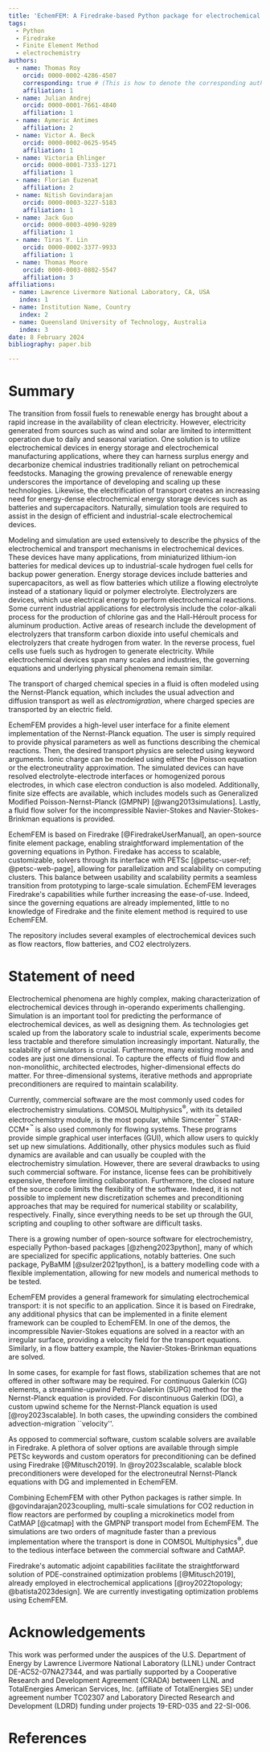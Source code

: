 ```yaml
---
title: 'EchemFEM: A Firedrake-based Python package for electrochemical transport'
tags:
  - Python
  - Firedrake
  - Finite Element Method
  - electrochemistry
authors:
  - name: Thomas Roy
    orcid: 0000-0002-4286-4507
    corresponding: true # (This is how to denote the corresponding author)
    affiliation: 1
  - name: Julian Andrej
    orcid: 0000-0001-7661-4840
    affiliation: 1
  - name: Aymeric Antimes
    affiliation: 2
  - name: Victor A. Beck
    orcid: 0000-0002-0625-9545
    affiliation: 1
  - name: Victoria Ehlinger
    orcid: 0000-0001-7333-1271
    affiliation: 1
  - name: Florian Euzenat
    affiliation: 2
  - name: Nitish Govindarajan
    orcid: 0000-0003-3227-5183
    affiliation: 1
  - name: Jack Guo
    orcid: 0000-0003-4090-9289
    affiliation: 1
  - name: Tiras Y. Lin
    orcid: 0000-0002-3377-9933
    affiliation: 1
  - name: Thomas Moore
    orcid: 0000-0003-0802-5547
    affiliation: 3
affiliations:
 - name: Lawrence Livermore National Laboratory, CA, USA
   index: 1
 - name: Institution Name, Country
   index: 2
 - name: Queensland University of Technology, Australia
   index: 3
date: 8 February 2024
bibliography: paper.bib

---
```


# Summary
<!---  high-level functionality and purpose of the software for a diverse, non-specialist audience --->
<!--- motivation --->
The transition from fossil fuels to renewable energy has brought about a rapid increase in the availability of clean electricity.
However, electricity generated from sources such as wind and solar are limited to intermittent operation due to daily and seasonal variation.
One solution is to utilize electrochemical devices in energy storage and electrochemical manufacturing applications, where they can harness surplus energy and decarbonize chemical industries traditionally reliant on petrochemical feedstocks.
Managing the growing prevalence of renewable energy underscores the importance of developing and scaling up these technologies.
Likewise, the electrification of transport creates an increasing need for energy-dense electrochemical energy storage devices such as batteries and supercapacitors.
Naturally, simulation tools are required to assist in the design of efficient and industrial-scale electrochemical devices.


<!--- How modeling is used --->
Modeling and simulation are used extensively to describe the physics of the electrochemical and transport mechanisms in electrochemical devices.
These devices have many applications, from miniaturized lithium-ion batteries for medical devices up to industrial-scale hydrogen fuel cells for backup power generation.
Energy storage devices include batteries and supercapacitors, as well as flow batteries which utilize a flowing electrolyte instead of a stationary liquid or polymer electrolyte.
Electrolyzers are devices, which use electrical energy to perform electrochemical reactions.
Some current industrial applications for electrolysis include the color-alkali process for the production of chlorine gas and the Hall-Héroult process for aluminum production.
Active areas of research include the development of electrolyzers that transform carbon dioxide into useful chemicals and electrolyzers that create hydrogen from water.
In the reverse process, fuel cells use fuels such as hydrogen to generate electricity.
While electrochemical devices span many scales and industries, the governing equations and underlying physical phenomena remain similar.

The transport of charged chemical species in a fluid is often modeled using the Nernst-Planck equation,
which includes the usual advection and diffusion transport as well as *electromigration*, where charged species are transported by an electric field.

<!--- EchemFEM --->
EchemFEM provides a high-level user interface for a finite element implementation of the Nernst-Planck equation.
The user is simply required to provide physical parameters as well as functions describing the chemical reactions.
Then, the desired transport physics are selected using keyword arguments.
Ionic charge can be modeled using either the Poisson equation or the electroneutrality approximation.
The simulated devices can have resolved electrolyte-electrode interfaces or homogenized porous electrodes, in which case electron conduction is also modeled.
Additionally, finite size effects are available, which includes models such as Generalized Modified Poisson-Nernst-Planck (GMPNP) [@wang2013simulations].
Lastly, a fluid flow solver for the incompressible Navier-Stokes and Navier-Stokes-Brinkman equations is provided.

<!--- Firedrake --->
EchemFEM is based on Firedrake [@FiredrakeUserManual], an open-source finite element package,
enabling straightforward implementation of the governing equations in Python.
Firedake has access to scalable, customizable, solvers through its interface with PETSc [@petsc-user-ref; @petsc-web-page], allowing for parallelization and scalability on computing clusters.
This balance between usability and scalability permits a seamless transition from prototyping to large-scale simulation.
EchemFEM leverages Firedrake's capabilities while further increasing the ease-of-use.
Indeed, since the governing equations are already implemented, little to no knowledge of Firedrake and the finite element method is required to use EchemFEM.

The repository includes several examples of electrochemical devices such as flow reactors, flow batteries, and CO2 electrolyzers.

# Statement of need
<!--- section that clearly illustrates the research purpose of the software and places it in the context of related work --->
<!--- Research Need --->
Electrochemical phenomena are highly complex, making characterization of electrochemical devices through in-operando experiments challenging.
Simulation is an important tool for predicting the performance of electrochemical devices, as well as designing them.
As technologies get scaled up from the laboratory scale to industrial scale, experiments become less tractable and therefore simulation increasingly important.
Naturally, the scalability of simulators is crucial.
Furthermore, many existing models and codes are just one dimensional.
To capture the effects of fluid flow and non-monolithic, architected electrodes, higher-dimensional effects do matter.
For three-dimensional systems, iterative methods and appropriate preconditioners are required to maintain scalability.

<!--- Other codes --->
Currently, commercial software are the most commonly used codes for electrochemistry simulations.
COMSOL Multiphysics<sup>&reg;</sup>, with its detailed electrochemistry module, is the most popular, while Simcenter<sup>&trade;</sup> STAR-CCM+<sup>&trade;</sup> is also used commonly for flowing systems.
These programs provide simple graphical user interfaces (GUI), which allow users to quickly set up new simulations.
Additionally, other physics modules such as fluid dynamics are available and can usually be coupled with the electrochemistry simulation.
However, there are several drawbacks to using such commercial software.
For instance, license fees can be prohibitively expensive, therefore limiting collaboration.
Furthermore, the closed nature of the source code limits the flexibility of the software.
Indeed, it is not possible to implement new discretization schemes and preconditioning approaches that may be required for numerical stability or scalability, respectively.
Finally, since everything needs to be set up through the GUI, scripting and coupling to other software are difficult tasks.

There is a growing number of open-source software for electrochemistry, especially Python-based packages [@zheng2023python], many of which are specialized for specific applications, notably batteries.
One such package, PyBaMM [@sulzer2021python], is a battery modelling code with a flexible implementation, allowing for new models and numerical methods to be tested.

<!--- Why echemfem --->
EchemFEM provides a general framework for simulating electrochemical transport: it is not specific to an application.
Since it is based on Firedrake, any additional physics that can be implemented in a finite element framework can be coupled to EchemFEM.
In one of the demos, the incompressible Navier-Stokes equations are solved in a reactor with an irregular surface, providing a velocity field for the transport equations.
Similarly, in a flow battery example, the Navier-Stokes-Brinkman equations are solved.

In some cases, for example for fast flows, stabilization schemes that are not offered in other software may be required.
For continuous Galerkin (CG) elements, a streamline-upwind Petrov-Galerkin (SUPG) method for the Nernst-Planck equation is provided.
For discontinuous Galerkin (DG), a custom upwind scheme for the Nernst-Planck equation is used [@roy2023scalable].
In both cases, the upwinding considers the combined advection-migration ``velocity''.

As opposed to commercial software, custom scalable solvers are available in Firedrake.
A plethora of solver options are available through simple PETSc keywords and custom operators for preconditioning can be defined using Firedrake [@Mitusch2019].
In @roy2023scalable, scalable block preconditioners were developed for the electroneutral Nernst-Planck equations with DG and implemented in EchemFEM.

Combining EchemFEM with other Python packages is rather simple.
In @govindarajan2023coupling, multi-scale simulations for CO2 reduction in flow reactors are performed by coupling a microkinetics model from CatMAP [@catmap] with the GMPNP transport model from EchemFEM.
The simulations are two orders of magnitude faster than a previous implementation where the transport is done in COMSOL Multiphysics<sup>&reg;</sup>, due to the tedious interface between the commercial software and CatMAP.

Firedrake's automatic adjoint capabilities facilitate the straightforward solution of PDE-constrained optimization problems [@Mitusch2019], already employed in electrochemical applications [@roy2022topology; @batista2023design].
We are currently investigating optimization problems using EchemFEM.

# Acknowledgements

This work was performed under the auspices of the U.S. Department of Energy by Lawrence Livermore National Laboratory (LLNL) under Contract DE-AC52-07NA27344, and was partially supported by a Cooperative Research and Development Agreement (CRADA) between LLNL and TotalEnergies American Services, Inc. (affiliate of TotalEnergies SE) under agreement number TC02307 and Laboratory Directed Research and Development (LDRD) funding under projects 19-ERD-035 and 22-SI-006.

# References
